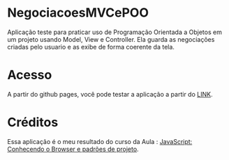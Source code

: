 # NegociacoesMVCePOO
Aplicação teste para praticar uso de Programação Orientada a Objetos em um projeto usando Model, View e Controller.
Ela guarda as negociações criadas pelo usuario e as exibe de forma coerente da tela. 
#

# Acesso

A partir do github pages, você pode testar a aplicação a partir do [LINK](https://arturacm.github.io/NegociacoesMVCePOO/).
#

# Créditos

Essa aplicação é o meu resultado do curso da Aula : [JavaScript: Conhecendo o Browser e padrões de projeto](https://cursos.alura.com.br/course/javascript-es6-orientacao-a-objetos-parte-1).

